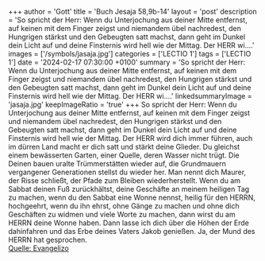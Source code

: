 +++
author = 'Gott'
title = 'Buch Jesaja 58,9b-14'
layout = 'post'
description = 'So spricht der Herr: Wenn du Unterjochung aus deiner Mitte entfernst, auf keinen mit dem Finger zeigst und niemandem übel nachredest, den Hungrigen stärkst und den Gebeugten satt machst, dann geht im Dunkel dein Licht auf und deine Finsternis wird hell wie der Mittag. Der HERR wi....'
images = ['/symbols/jasaja.jpg']
categories = ['LECTIO 1']
tags = ['LECTIO 1']
date = '2024-02-17 07:30:00 +0100'
summary = 'So spricht der Herr: Wenn du Unterjochung aus deiner Mitte entfernst, auf keinen mit dem Finger zeigst und niemandem übel nachredest, den Hungrigen stärkst und den Gebeugten satt machst, dann geht im Dunkel dein Licht auf und deine Finsternis wird hell wie der Mittag. Der HERR wi....'
linkedsummaryImage = 'jasaja.jpg'
keepImageRatio = 'true'
+++
So spricht der Herr: Wenn du Unterjochung aus deiner Mitte entfernst, auf keinen mit dem Finger zeigst und niemandem übel nachredest,
den Hungrigen stärkst und den Gebeugten satt machst, dann geht im Dunkel dein Licht auf und deine Finsternis wird hell wie der Mittag.
Der HERR wird dich immer führen, auch im dürren Land macht er dich satt und stärkt deine Glieder.<!--more--> Du gleichst einem bewässerten Garten, einer Quelle, deren Wasser nicht trügt.
Die Deinen bauen uralte Trümmerstätten wieder auf, die Grundmauern vergangener Generationen stellst du wieder her. Man nennt dich Maurer, der Risse schließt, der Pfade zum Bleiben wiederherstellt.
Wenn du am Sabbat deinen Fuß zurückhältst, deine Geschäfte an meinem heiligen Tag zu machen, wenn du den Sabbat eine Wonne nennst, heilig für den HERRN, hochgeehrt, wenn du ihn ehrst, ohne Gänge zu machen und ohne dich Geschäften zu widmen und viele Worte zu machen,
dann wirst du am HERRN deine Wonne haben. Dann lasse ich dich über die Höhen der Erde dahinfahren und das Erbe deines Vaters Jakob genießen. Ja, der Mund des HERRN hat gesprochen.<br> [Quelle: Evangelizo](https://evangeliumtagfuertag.org/DE/gospel)